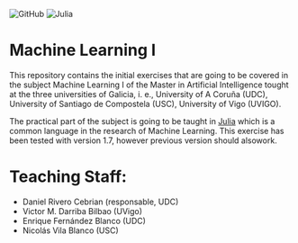 
![GitHub](https://img.shields.io/github/license/ennanco/MIA_ML1?style=flat-square) ![Julia](https://img.shields.io/badge/Julia-1.7.2-blueviolet?logo=Julia)

# Machine Learning I 
This repository contains the initial exercises that are going to be covered in the subject Machine Learning I of the Master in Artificial Intelligence tought at the three universities of Galicia, i. e., University of A Coruña (UDC), University of Santiago de Compostela (USC), University of Vigo (UVIGO).

The practical part of the subject is going to be taught in [Julia](https://julialang.org/) which is a common language in the research of Machine Learning. This exercise has been tested with version 1.7, however previous version should alsowork.


# Teaching Staff:
* Daniel Rivero Cebrian (responsable, UDC)
* Victor M. Darriba Bilbao (UVigo)
* Enrique Fernández Blanco (UDC)
* Nicolás Vila Blanco (USC) 
